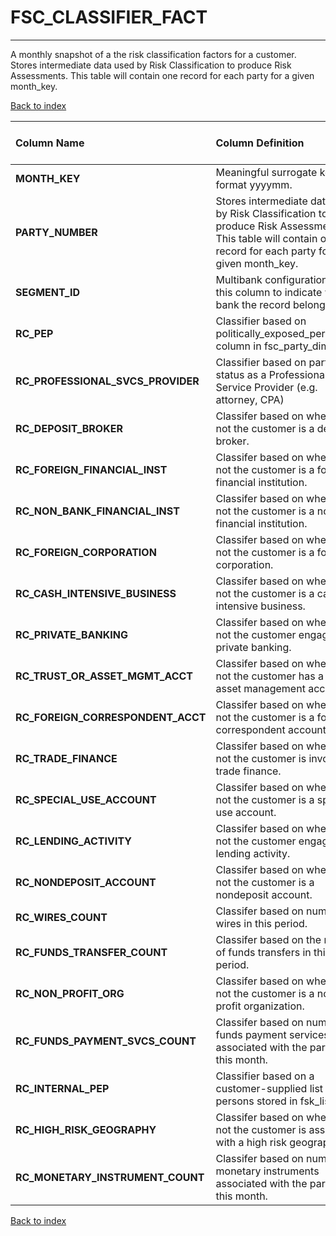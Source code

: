 # FSC_CLASSIFIER_FACT

---

A monthly snapshot of a the risk classification factors for a customer. Stores intermediate data used by Risk Classification to produce Risk Assessments. This table will contain one record for each party for a given month_key.

[Back to index](./index.md)

| Column Name                       | Column Definition                                                                                                                                          | Column Data Type   | Column Null Option   | PK   | FK   |
|:----------------------------------|:-----------------------------------------------------------------------------------------------------------------------------------------------------------|:-------------------|:---------------------|:-----|:-----|
| **MONTH_KEY**                     | Meaningful surrogate key of format yyyymm.                                                                                                                 | NUMBER(6,0)        | Not Null             | No   | Yes  |
| **PARTY_NUMBER**                  | Stores intermediate data used by Risk Classification to produce Risk Assessments. This table will contain one record for each party for a given month_key. | VARCHAR2(50)       | Not Null             | Yes  | No   |
| **SEGMENT_ID**                    | Multibank configurations use this column to indicate which bank the record belongs to.                                                                     | VARCHAR2(128)      | Not Null             | No   | Yes  |
| **RC_PEP**                        | Classifier based on politically_exposed_person_ind column in fsc_party_dim.                                                                                | NUMBER(1)          | Null                 | No   | No   |
| **RC_PROFESSIONAL_SVCS_PROVIDER** | Classifier based on partys status as a Professional Service Provider (e.g. attorney, CPA)                                                                  | NUMBER(1)          | Null                 | No   | No   |
| **RC_DEPOSIT_BROKER**             | Classifer based on whether or not the customer is a deposit broker.                                                                                        | NUMBER(1)          | Null                 | No   | No   |
| **RC_FOREIGN_FINANCIAL_INST**     | Classifer based on whether or not the customer is a foreign financial institution.                                                                         | NUMBER(1)          | Null                 | No   | No   |
| **RC_NON_BANK_FINANCIAL_INST**    | Classifer based on whether or not the customer is a non bank financial institution.                                                                        | NUMBER(1)          | Null                 | No   | No   |
| **RC_FOREIGN_CORPORATION**        | Classifer based on whether or not the customer is a foreign corporation.                                                                                   | NUMBER(1)          | Null                 | No   | No   |
| **RC_CASH_INTENSIVE_BUSINESS**    | Classifer based on whether or not the customer is a cash intensive business.                                                                               | NUMBER(1)          | Null                 | No   | No   |
| **RC_PRIVATE_BANKING**            | Classifer based on whether or not the customer engaged in private banking.                                                                                 | NUMBER(1)          | Null                 | No   | No   |
| **RC_TRUST_OR_ASSET_MGMT_ACCT**   | Classifer based on whether or not the customer has a trust or asset management account.                                                                    | NUMBER(1)          | Null                 | No   | No   |
| **RC_FOREIGN_CORRESPONDENT_ACCT** | Classifer based on whether or not the customer is a foreign correspondent account.                                                                         | NUMBER(1)          | Null                 | No   | No   |
| **RC_TRADE_FINANCE**              | Classifer based on whether or not the customer is involved in trade finance.                                                                               | NUMBER(1)          | Null                 | No   | No   |
| **RC_SPECIAL_USE_ACCOUNT**        | Classifer based on whether or not the customer is a special use account.                                                                                   | NUMBER(1)          | Null                 | No   | No   |
| **RC_LENDING_ACTIVITY**           | Classifer based on whether or not the customer engaged in lending activity.                                                                                | NUMBER(1)          | Null                 | No   | No   |
| **RC_NONDEPOSIT_ACCOUNT**         | Classifer based on whether or not the customer is a nondeposit account.                                                                                    | NUMBER(1)          | Null                 | No   | No   |
| **RC_WIRES_COUNT**                | Classifer based on number of wires in this period.                                                                                                         | NUMBER(6)          | Null                 | No   | No   |
| **RC_FUNDS_TRANSFER_COUNT**       | Classifer based on the number of funds transfers in this period.                                                                                           | NUMBER(6)          | Null                 | No   | No   |
| **RC_NON_PROFIT_ORG**             | Classifer based on whether or not the customer is a non profit organization.                                                                               | NUMBER(1)          | Null                 | No   | No   |
| **RC_FUNDS_PAYMENT_SVCS_COUNT**   | Classifer based on number of funds payment services associated with the party in this month.                                                               | NUMBER(6)          | Null                 | No   | No   |
| **RC_INTERNAL_PEP**               | Classifier based on a customer-supplied list of persons stored in fsk_list.                                                                                | NUMBER(1)          | Null                 | No   | No   |
| **RC_HIGH_RISK_GEOGRAPHY**        | Classifer based on whether or not the customer is associated with a high risk geography.                                                                   | NUMBER(1)          | Null                 | No   | No   |
| **RC_MONETARY_INSTRUMENT_COUNT**  | Classifer based on number of monetary instruments associated with the party in this month.                                                                 | NUMBER(6)          | Null                 | No   | No   |

[Back to index](./index.md)